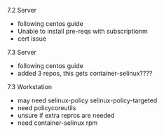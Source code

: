 7.2 Server
  - following centos guide
  - Unable to install pre-reqs with subscriptionm
  - cert issue

7.3 Server
  - following centos guide
  - added 3 repos,  this gets container-selinux????

7.3 Workstation
  - may need selinux-policy selinux-policy-targeted
  - need policycoreutils
   - unsure if extra repros are needed
  - need container-selinux rpm

